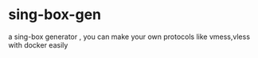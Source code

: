 # sing-box-gen
a sing-box generator , you can make your own protocols like vmess,vless with docker easily
